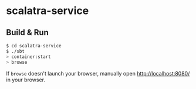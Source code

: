 # scalatra-service #

## Build & Run ##

```sh
$ cd scalatra-service
$ ./sbt
> container:start
> browse
```

If `browse` doesn't launch your browser, manually open [http://localhost:8080/](http://localhost:8080/) in your browser.
